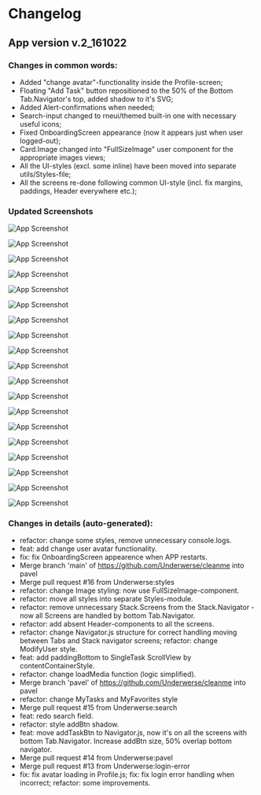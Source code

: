# Changelog

## App version v.2_161022

### Changes in common words:

- Added "change avatar"-functionality inside the Profile-screen;
- Floating "Add Task" button repositioned to the 50% of the Bottom Tab.Navigator's top, added shadow to it's SVG;
- Added Alert-confirmations when needed;
- Search-input changed to rneui/themed built-in one with necessary useful icons;
- Fixed OnboardingScreen appearance (now it appears just when user logged-out);
- Card.Image changed into "FullSizeImage" user component for the appropriate images views;
- All the UI-styles (excl. some inline) have been moved into separate utils/Styles-file;
- All the screens re-done following common UI-style (incl. fix margins, paddings, Header everywhere etc.);

### Updated Screenshots

![App Screenshot](https://i2.paste.pics/J7G6C.png)

![App Screenshot](https://i2.paste.pics/J7G6J.png)

![App Screenshot](https://i2.paste.pics/J7G6M.png)

![App Screenshot](https://i2.paste.pics/J7G6Q.png)

![App Screenshot](https://i2.paste.pics/J7G6S.png)

![App Screenshot](https://i2.paste.pics/J7G6X.png)

![App Screenshot](https://i2.paste.pics/J7G76.png)

![App Screenshot](https://i2.paste.pics/J7G79.png)

![App Screenshot](https://i2.paste.pics/J7G7B.png)

![App Screenshot](https://i2.paste.pics/J7G7C.png)

![App Screenshot](https://i2.paste.pics/J7G7D.png)

![App Screenshot](https://i2.paste.pics/J7G7E.png)

![App Screenshot](https://i2.paste.pics/J7G7F.png)

![App Screenshot](https://i2.paste.pics/J7G7H.png)

![App Screenshot](https://i2.paste.pics/J7G7N.png)

![App Screenshot](https://i2.paste.pics/J7G7S.png)

![App Screenshot](https://i2.paste.pics/J7G7V.png)

![App Screenshot](https://i2.paste.pics/J7G80.png)

![App Screenshot](https://i2.paste.pics/J7G82.png)

### Changes in details (auto-generated):

- refactor: change some styles, remove unnecessary console.logs.
- feat: add change user avatar functionality.
- fix: fix OnboardingScreen appearence when APP restarts.
- Merge branch 'main' of https://github.com/Underwerse/cleanme into pavel
- Merge pull request #16 from Underwerse:styles
- refactor: change Image styling: now use FullSizeImage-component.
- refactor: move all styles into separate Styles-module.
- refactor: remove unnecessary Stack.Screens from the Stack.Navigator - now all Screens are handled by bottom Tab.Navigator.
- refactor: add absent Header-components to all the screens.
- refactor: change Navigator.js structure for correct handling moving between Tabs and Stack navigator screens; refactor: change ModifyUser style.
- feat: add paddingBottom to SingleTask ScrollView by contentContainerStyle.
- refactor: change loadMedia function (logic simplified).
- Merge branch 'pavel' of https://github.com/Underwerse/cleanme into pavel
- refactor: change MyTasks and MyFavorites style
- Merge pull request #15 from Underwerse:search
- feat: redo search field.
- refactor: style addBtn shadow.
- feat: move addTaskBtn to Navigator.js, now it's on all the screens with bottom Tab.Navigator. Increase addBtn size, 50% overlap bottom navigator.
- Merge pull request #14 from Underwerse:pavel
- Merge pull request #13 from Underwerse:login-error
- fix: fix avatar loading in Profile.js; fix: fix login error handling when incorrect; refactor: some improvements.
